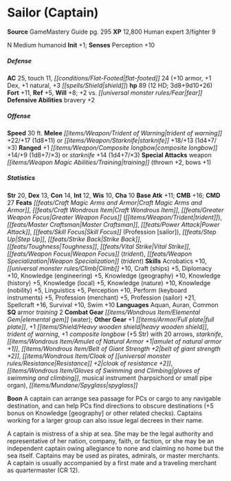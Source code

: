 ﻿---
cssclass: [monsters]
title1: Sailor (Captain)
title2: Sailor (Captain)
CR: 11
sources:
- name: GameMastery Guide
  page: 295
  link: http://paizo.com/pathfinderRPG/v5748btpy8ffn
XP: 12800
race: Human
classes:
- expert 3
- fighter 9
alignment: N
size: Medium
type: humanoid
initiative:
  bonus: 1
AC:
  AC: 25
  touch: 11
  flat_footed: 24
  components:
    armor: 10
    dex: 1
    natural: 1
    shield: 3
HP:
  HP: 89
  long: 3d8+9d10+26
  HD: 12
saves:
  fort: 11
  ref: 5
  will: 8
  other: +2 vs. fear
defensive_abilities:
- bravery +2
speeds:
  base: 30
attacks:
  melee:
  - - text: trident of warning +22/+17 (1d8+11)
      entries:
      - - damage: 1d8+11
      attack: trident of warning
      bonus:
      - 22
      - 17
  - - text: starknife +18/+13 (1d4+7/×3)
      entries:
      - - damage: 1d4+7
          crit_multiplier: 3
      attack: starknife
      bonus:
      - 18
      - 13
  ranged:
  - - text: +1 composite longbow +14/+9 (1d8+7/×3)
      entries:
      - - damage: 1d8+7
          crit_multiplier: 3
      attack: +1 composite longbow
      bonus:
      - 14
      - 9
  - - text: starknife +14 (1d4+7/×3)
      entries:
      - - damage: 1d4+7
          crit_multiplier: 3
      attack: starknife
      bonus:
      - 14
  special:
  - weapon training (thrown +2, bows +1)
ability_scores:
  STR: 20
  DEX: 13
  CON: 14
  INT: 12
  WIS: 10
  CHA: 10
BAB: 11
CMB: 16
CMD: 27
feats:
- name: Craft Magic Arms and Armor
- name: Craft Wondrous Item
- name: Greater Weapon Focus (trident)
- name: Master Craftsman
- name: Power Attack
- name: Skill Focus (Profession [sailor])
- name: Step Up
- name: Strike Back
- name: Toughness
- name: Vital Strike
- name: Weapon Focus (trident)
- name: Weapon Specialization (trident)
skills:
  Acrobatics: 10
  Climb: 10
  Craft (ships): 5
  Diplomacy: 10
  Knowledge (engineering): 5
  Knowledge (geography): 10
  Knowledge (history): 5
  Knowledge (local): 5
  Knowledge (nature): 10
  Knowledge (nobility): 5
  Linguistics: 5
  Perception: 10
  Perform (keyboard instruments): 5
  Profession (merchant): 5
  Profession (sailor): 21
  Spellcraft: 16
  Survival: 10
  Swim: 10
languages:
- Aquan
- Auran
- Common
special_qualities:
- armor training 2
gear:
  combat:
  - elemental gem (water)
  other:
  - +1 full plate
  - +1 heavy wooden shield
  - trident of warning
  - +1 composite longbow (+5 Str) with 20 arrows
  - starknife
  - amulet of natural armor +1
  - belt of giant strength +2
  - cloak of resistance +2
  - gloves of swimming and climbing
  - musical instrument (harpsichord or small pipe organ)
  - spyglass
npc_boon: A captain can arrange sea passage for PCs or cargo to any navigable destination,
  and can help PCs find directions to obscure destinations (+5 bonus on Knowledge
  [geography] or other related checks). Captains working for a larger group can also
  issue legal decrees in their name.
desc_long: A captain is mistress of a ship at sea. She may be the legal authority
  and representative of her nation, company, faith, or faction, or she may be an independent
  captain owing allegiance to none and claiming no home but the sea itself. Captains
  may be used as pirates, admirals, or master merchants. A captain is usually accompanied
  by a first mate and a traveling merchant as quartermaster (CR 12).

---

# Sailor (Captain)

**Source** GameMastery Guide pg. 295
**XP** 12,800
Human expert 3/fighter 9

N Medium humanoid
**Init** +1; **Senses** Perception +10

##### Defense

**AC** 25, touch 11, _[[conditions/Flat-Footed|flat-footed]]_ 24 (+10 armor, +1 Dex, +1 natural, +3 _[[spells/Shield|shield]]_)
**hp** 89 (12 HD; 3d8+9d10+26)
**Fort** +11, **Ref** +5, **Will** +8; +2 vs. _[[universal monster rules/Fear|fear]]_
**Defensive Abilities** bravery +2

##### Offense
**Speed** 30 ft.
**Melee** _[[items/Weapon/Trident of Warning|trident of warning]]_ +22/+17 (1d8+11) or _[[items/Weapon/Starknife|starknife]]_ +18/+13 (1d4+7/×3)
**Ranged** +1 _[[items/Weapon/Composite longbow|composite longbow]]_ +14/+9 (1d8+7/×3) or _starknife_ +14 (1d4+7/×3)
**Special Attacks** weapon _[[items/Weapon Magic Abilities/Training|training]]_ (thrown +2, bows +1)

##### Statistics
**Str** 20, **Dex** 13, **Con** 14, **Int** 12, **Wis** 10, **Cha** 10
**Base Atk** +11; **CMB** +16; **CMD** 27
**Feats** _[[feats/Craft Magic Arms and Armor|Craft Magic Arms and Armor]]_, _[[feats/Craft Wondrous Item|Craft Wondrous Item]]_, _[[feats/Greater Weapon Focus|Greater Weapon Focus]]_ (_[[items/Weapon/Trident|trident]]_), _[[feats/Master Craftsman|Master Craftsman]]_, _[[feats/Power Attack|Power Attack]]_, _[[feats/Skill Focus|Skill Focus]]_ (Profession [sailor]), _[[feats/Step Up|Step Up]]_, _[[feats/Strike Back|Strike Back]]_, _[[feats/Toughness|Toughness]]_, _[[feats/Vital Strike|Vital Strike]]_, _[[feats/Weapon Focus|Weapon Focus]]_ (_trident_), _[[feats/Weapon Specialization|Weapon Specialization]]_ (_trident_)
**Skills** Acrobatics +10, _[[universal monster rules/Climb|Climb]]_ +10, Craft (ships) +5, Diplomacy +10, Knowledge (engineering) +5, Knowledge (geography) +10, Knowledge (history) +5, Knowledge (local) +5, Knowledge (nature) +10, Knowledge (nobility) +5, Linguistics +5, Perception +10, Perform (keyboard instruments) +5, Profession (merchant) +5, Profession (sailor) +21, Spellcraft +16, Survival +10, Swim +10
**Languages** Aquan, Auran, Common
**SQ** armor _training_ 2
**Combat Gear** _[[items/Wondrous Item/Elemental Gem|elemental gem]]_ (water); **Other Gear** +1 _[[items/Armor/Full plate|full plate]]_, +1 _[[items/Shield/Heavy wooden shield|heavy wooden shield]]_, _trident of warning_, +1 _composite longbow_ (+5 Str) with 20 arrows, _starknife_, _[[items/Wondrous Item/Amulet of Natural Armor +1|amulet of natural armor +1]]_, _[[items/Wondrous Item/Belt of Giant Strength +2|belt of giant strength +2]]_, _[[items/Wondrous Item/Cloak of _[[universal monster rules/Resistance|Resistance]]_ +2|cloak of _resistance_ +2]]_, _[[items/Wondrous Item/Gloves of Swimming and Climbing|gloves of swimming and climbing]]_, musical instrument (harpsichord or small pipe organ), _[[items/Mundane/Spyglass|spyglass]]_

**Boon** A captain can arrange sea passage for PCs or cargo to any navigable destination, and can help PCs find directions to obscure destinations (+5 bonus on Knowledge [geography] or other related checks). Captains working for a larger group can also issue legal decrees in their name.

A captain is mistress of a ship at sea. She may be the legal authority and representative of her nation, company, faith, or faction, or she may be an independent captain owing allegiance to none and claiming no home but the sea itself. Captains may be used as pirates, admirals, or master merchants. A captain is usually accompanied by a first mate and a traveling merchant as quartermaster (CR 12).